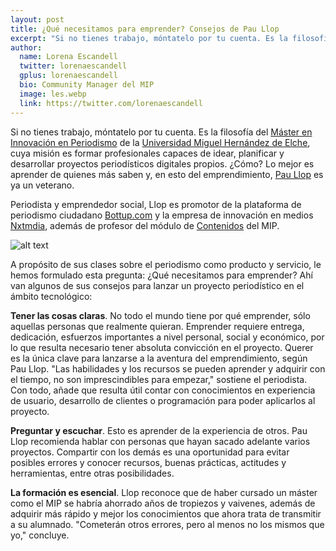 ```yaml
---
layout: post
title: ¿Qué necesitamos para emprender? Consejos de Pau Llop 
excerpt: "Si no tienes trabajo, móntatelo por tu cuenta. Es la filosofía del Máster en Innovación en Periodismo de la Universidad Miguel Hernández de Elche, cuya misión es formar profesionales capaces de idear, planificar y desarrollar proyectos periodísticos digitales propios. ¿Cómo? Lo mejor es aprender de quienes más saben y, en esto del emprendimiento, Pau Llop es ya un veterano."
author:
  name: Lorena Escandell
  twitter: lorenaescandell
  gplus: lorenaescandell 
  bio: Community Manager del MIP
  image: les.webp
  link: https://twitter.com/lorenaescandell
---
```

Si no tienes trabajo, móntatelo por tu cuenta. Es la filosofía del [Máster en Innovación en Periodismo](http://mip.umh.es/) de la [Universidad Miguel Hernández de Elche](http://umh.es/), cuya misión es formar profesionales capaces de idear, planificar y desarrollar proyectos periodísticos digitales propios. ¿Cómo? Lo mejor es aprender de quienes más saben y, en esto del emprendimiento, [Pau Llop](http://www.paullop.es/pau-llop-periodista-emprendedor-social/) es ya un veterano. 

Periodista y emprendedor social, Llop es promotor de la plataforma de periodismo ciudadano [Bottup.com](http://bottup.com/) y la empresa de innovación en medios [Nxtmdia](http://nxtmdia.com/), además de profesor del módulo de [Contenidos](http://mip.umh.es/programa.htm) del MIP. 

![alt text](https://db.tt/wEvimV8P "Pau Llop, en el aula Techno Lab del Edificio Innova de la UMH")

A propósito de sus clases sobre el periodismo como producto y servicio, le hemos formulado esta pregunta: ¿Qué necesitamos para emprender? Ahí van algunos de sus consejos para lanzar un proyecto periodístico en el ámbito tecnológico: 

**Tener las cosas claras**. No todo el mundo tiene por qué emprender, sólo aquellas personas que realmente quieran. Emprender requiere entrega, dedicación, esfuerzos importantes a nivel personal, social y económico, por lo que resulta necesario tener absoluta convicción en el proyecto. Querer es la única clave para lanzarse a la aventura del emprendimiento, según Pau Llop. "Las habilidades y los recursos se pueden aprender y adquirir con el tiempo, no son imprescindibles para empezar," sostiene el periodista. Con todo, añade que resulta útil contar con conocimientos en experiencia de usuario, desarrollo de clientes o programación para poder aplicarlos al proyecto. 

**Preguntar y escuchar**. Esto es aprender de la experiencia de otros. Pau Llop recomienda hablar con personas que hayan sacado adelante varios proyectos. Compartir con los demás es una oportunidad para evitar posibles errores y conocer recursos, buenas prácticas, actitudes y herramientas, entre otras posibilidades. 

**La formación es esencial**. Llop reconoce que de haber cursado un máster como el MIP se habría ahorrado años de tropiezos y vaivenes, además de adquirir más rápido y mejor los conocimientos que ahora trata de transmitir a su alumnado. "Cometerán otros errores, pero al menos no los mismos que yo," concluye.
